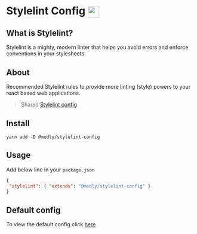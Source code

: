 # Stylelint Config <img style="vertical-align: middle" height="30" src="https://cdn.freebiesupply.com/logos/large/2x/stylelint-logo-png-transparent.png">

## What is Stylelint?

 Stylelint is a mighty, modern linter that helps you avoid errors and enforce conventions in your stylesheets.

## About

Recommended Stylelint rules to provide more linting (style) powers to your react based web applications.

> Shared [Stylelint config](https://stylelint.io/user-guide/configure/)

## Install

```shell
yarn add -D @medly/stylelint-config
```

## Usage

Add below line in your `package.json`

```json
{
 "stylelint": { "extends": "@medly/stylelint-config" }
}
```

## Default config

To view the default config click [here](index.json)